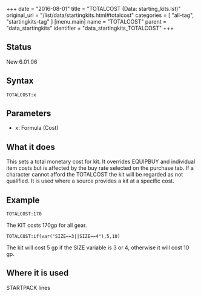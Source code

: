 +++
date = "2016-08-01"
title = "TOTALCOST (Data: starting_kits.lst)"
original_url = "/list/data/startingkits.html#totalcost"
categories = [ "all-tag", "startingkits-tag" ]
[menu.main]
    name = "TOTALCOST"
    parent = "data_startingkits"
    identifier = "data_startingkits_TOTALCOST"
+++

## Status

New 6.01.06

## Syntax

`TOTALCOST:x`

## Parameters

-   x: Formula (Cost)



What it does
------------

This sets a total monetary cost for kit. It overrides EQUIPBUY and
individual item costs but is affected by the buy rate selected on the
purchase tab. If a character cannot afford the TOTALCOST the kit will be
regarded as not qualified. It is used where a source provides a kit at a
specific cost.

Example
-------

`TOTALCOST:170`

The KIT costs 170gp for all gear.

`TOTALCOST:if(var("SIZE==3||SIZE==4"),5,10)`

The kit will cost 5 gp if the SIZE variable is 3 or 4, otherwise it will
cost 10 gp.

Where it is used
----------------

STARTPACK lines

